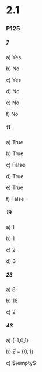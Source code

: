 # 2.1

### P125

##### 7

a) Yes

b) No

c) Yes

d) No

e) No

f) No

##### 11

a) True

b) True

c) False

d) True

e) True

f) False

##### 19

a) 1

b) 1

c) 2

d) 3

##### 23

a) 8

b) 16

c) 2

##### 43

a) {-1,0,1}

b) $Z-\{0,1\}$

c) $\empty$